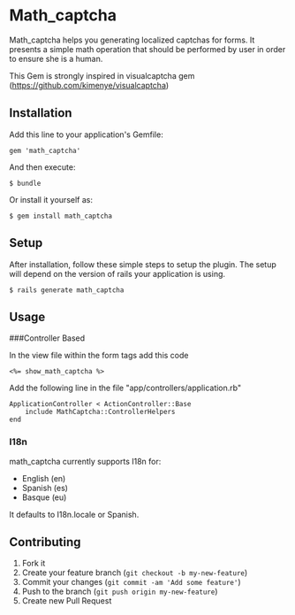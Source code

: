 # Math_captcha

Math_captcha helps you generating localized captchas for forms. It presents a simple math operation that should be performed by user in order to ensure she is a human. 

This Gem is strongly inspired in visualcaptcha gem (https://github.com/kimenye/visualcaptcha)

## Installation

Add this line to your application's Gemfile:

    gem 'math_captcha'

And then execute:

    $ bundle

Or install it yourself as:

    $ gem install math_captcha

## Setup

After installation, follow these simple steps to setup the plugin. The setup will depend on the version of rails your application is using.

    $ rails generate math_captcha

## Usage

###Controller Based

In the view file within the form tags add this code

    <%= show_math_captcha %>

Add the following line in the file "app/controllers/application.rb"

    ApplicationController < ActionController::Base
        include MathCaptcha::ControllerHelpers
    end

### I18n

math_captcha currently supports I18n for:

  * English (en)
  * Spanish (es) 
  * Basque (eu)
 
It defaults to I18n.locale or Spanish.

## Contributing

1. Fork it
2. Create your feature branch (`git checkout -b my-new-feature`)
3. Commit your changes (`git commit -am 'Add some feature'`)
4. Push to the branch (`git push origin my-new-feature`)
5. Create new Pull Request
